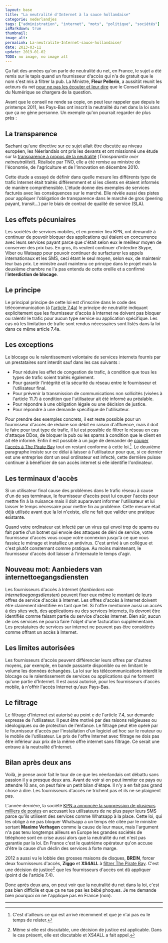 ```yaml
---
layout: base
title: "La neutralité d'Internet à la sauce hollandaise"
categorie: nederlandjes
tags: ["administration", "internet", "mots", "politique", "sociétés"]
isMarkdown: true
thumbnail: 
image_alt: 
permalink: La-neutralite-Internet-sauce-hollandaise/
date: 2013-03-11
update: 2019-01-02
TODO: no image, no image alt
---
```


Ça fait des années qu'on parle de neutralité du net, en France, le sujet a été remis sur le tapis quand un fournisseur d'accès qui n'a de gratuit que le nom s'est mis à filtrer la pub. La Ministre, **Fleur Pellerin**, a aussitôt reunit les acteurs du net [pour ne pas les écouter et leur dire](https://web.archive.org/web/20130423191613/https://blog.penet.org/index.php?post/2013/01/16/De-retour-de-la-table-ronde-sur-la-neutralit%C3%A9-du-net) que le Conseil National du Numérique se chargera de la question. 

Avant que le conseil ne rende sa copie, on peut leur rappeler que depuis le printemps 2011, les Pays-Bas ont inscrit la neutralité du net dans la loi sans que ça ne gène personne. Un exemple qu'on pourrait regarder de plus près :

<!--excerpt-->

## La transparence

Sachant qu'une directive sur ce sujet allait être discutée au niveau européen, les Néerlandais ont pris les devants et ont missionné une étude sur la [transparence à propos de la neutralité](http://www.rijksoverheid.nl/documenten-en-publicaties/rapporten/2010/12/02/transparantie-over-netneutraliteit.html) (*Transparantie over netneutraliteit*). Réalisée par TNO, elle a été remise au ministre de l'économie, de l'agriculture et de l'innovation en décembre 2010.

Cette étude a essayé de définir dans quelle mesure les différents type de trafic Internet était traités différemment et si les clients en étaient informés de manière compréhensible. L'étude donne des exemples de services facturés avec les conséquences sur le marché. Elle révèle aussi des pistes pour appliquer l'obligation de transparence dans le marché de gros (peering payant, transit...) par le biais de contrat de qualité de service (SLA).

## Les effets pécuniaires

Les sociétés de services mobiles, et en premier lieu KPN, ont demandé à continuer de pouvoir bloquer des applications qui étaient en concurrence avec leurs services payant parce que c'était selon eux le meilleur moyen de conserver des prix bas. En gros, ils veulent continuer d'interdire Skype, Viber ou Watsapp pour pouvoir continuer de surfacturer les appels internationaux et les SMS, ceci étant le seul moyen, selon eux, de maintenir leur bas prix. Le ministre avait maintenu ce principe dans le projet mais la deuxième chambre ne l'a pas entendu de cette oreille et a confirmé l'**interdiction de blocage**.

## Le principe

Le principal principe de cette loi est d'inscrire dans le code des télécommunication (à [l'article 7.4a](http://mijnwetten.nl/telecommunicatiewet/artikel7.4a)) le principe de neutralité indiquant explicitement que les fournisseur d'accès à Internet ne doivent pas bloquer ou ralentir le trafic pour aucun type service ou application spécifique. Les cas où les limitation de trafic sont rendus nécessaires sont listés dans la loi dans ce même article 7.4a.

## Les exceptions

Le blocage ou le ralentissement volontaire de services internets fournis par un prestataires sont interdit sauf dans les cas suivants :

* Pour réduire les effet de congestion de trafic, à condition que tous les types de trafic soient traités également.
* Pour garantir l'intégrité et la sécurité du réseau entre le fournisseur et l'utilisateur final.
* Pour prévenir la transmission de communications non sollicités (visées à l'article 11.7) à condition que l'utilisateur ait été informé au préalable.
* Pour répondre à une obligation légale ou une décision de justice.
* Pour répondre à une demande spécifique de l'utilisateur.

Pour prendre des exemples concrets, il est reste possible pour un fournisseur d'accès de réduire son débit en raison d'affluence, mais il doit le faire pour tout type de trafic, il lui est possible de filtrer le réseau en cas d'attaque DDos, de bloquer la pub ou les spams à condition que le client en ait été informé. Enfin il est possible à un juge de demander de [couper l'accès à The Pirate Bay](/censure-de-l-internet-aux-pays-bas) tout en restant conforme à cette loi.[^1]. Le deuxième paragraphe insiste sur ce délai à laisser à l'utilisateur pour que, si ce dernier est une entreprise dont un seul ordinateur est infecté, cette dernière puisse continuer à bénéficier de son accès internet si elle identifie l'ordinateur. 

## Les terminaux d'accès

Si un utilisateur final cause des problèmes dans le trafic réseau à cause d'un de ses terminaux, le fournisseur d'accès peut lui couper l'accès pour mettre fin à la nuisance mais il doit auparavant informer l'utilisateur et lui laisser le temps nécessaire pour mettre fin au problème. Cette mesure était déjà utilisée avant que la loi n'existe, elle ne fait que valider une pratique existante. 

Quand votre ordinateur est infecté par un virus qui envoi trop de spams ou fait partie d'un botnet qui envoie des attaques de déni de service, votre fournisseur d'accès vous coupe votre connexion jusqu'à ce que vous fassiez le ménage et installiez un antivirus. C'est arrivé à un collègue et c'est plutôt consternant comme pratique. Au moins maintenant, le fournisseur d'accès doit laisser à l'internaute le temps d'agir.

## Nouveau mot: Aanbieders van internettoegangsdiensten

Les fournisseurs d'accès à Internet (*Aanbieders van internettoegangsdiensten*) peuvent fixer eux même le montant de leurs offres de service d'accès à Internet. Les offres d'accès à Internet doivent être clairement identifiée en tant que tel. Si l'offre mentionne aussi un accès à des sites web, des applications ou des services Internets, ils devront être identifiés comme faisant partie du service d'accès internet. Bien sûr, aucun de ces services ne pourra faire l'objet d'une facturation supplémentaire. Les prestataires de services sur internet ne peuvent pas être considérés comme offrant un accès à Internet.

## Les limites autorisées 

Les fournisseurs d'accès peuvent différencier leurs offres par d'autres moyens, par exemple, en bande passante disponible ou en limitant le volume les données échangées. La loi sur les télécommunications interdit le blocage ou le ralentissement de services ou applications qui ne forment qu'une partie d'Internet. Il est aussi autorisé, pour les fournisseurs d'accès mobile, à n'offrir l'accès Internet qu'aux Pays-Bas.

## Le filtrage

Le filtrage d'Internet est autorisé au point e de l'article 7.4, sur demande expresse de l'utilisateur. Il peut être motivé par des raisons religieuses ou idéologiques ou de protection de l'enfance. Le filtrage peut être opéré par le fournisseur d'accès par l'installation d'un logiciel ad hoc sur le routeur ou le mobile de l'utilisateur. Le prix de l'offre Internet avec filtrage ne dois pas être inférieur aux prix de la même offre internet sans filtrage. Ce serait une entrave à la neutralité d'Internet.

## Bilan après deux ans

Voilà, je pense avoir fait le tour de ce que les néerlandais ont débattu sans passion il y a presque deux ans. Avant de voir si on peut immiter ce pays ou attendre 10 ans, on peut faire un petit bilan d'étape. Il n'y a en fait pas grand chose à dire. Les fournisseurs d'accès ne trichent pas et ils
ne se plaignent pas.

L'année dernière, la société [KPN a annoncée la suppression de plusieurs milliers de postes](http://meinamsterdam.nl/licenciements-serie) en accusant les utilisateurs de ne plus payer leurs SMS parce qu'ils utilisent des services comme Whatsapp à la place. Cette loi, qui les oblige à ne pas bloquer Whatsapp a un temps été citée par le ministre sortant **Maxime Verhagen** comme la cause de leur maux, mais l'argument n'a pas tenu longtemps ailleurs en Europe les grandes sociétés de téléphone sont en crise aussi alors que la neutralité du net n'est pas garantie par la loi. En France c'est le quatrième opérateur qu'on accuse d'être la cause d'un déclin des services à forte marge.

2012 a aussi vu le lobbie des grosses maisons de disques, **BREIN**, forcer deux fournisseurs d'accès, **Ziggo** et **XS4ALL** à [filtrer The Pirate Bay](https://blog.xs4all.nl/2011/11/08/het-gaat-niet-om-the-pirate-bay-het-gaat-om-niet-blokkeren-nu-niet-en-nooit-niet-daar-gaat-het-om/). C'est une décision de justice[^2] que les fournisseurs d'accès ont dû appliquer (point d de l'article 7.4).

Donc après deux ans, on peut voir que la neutralité du net dans la loi, c'est pas bien difficile et que ça ne tue pas les bébé phoques. Je me demande bien pourquoi on ne l'applique pas en France (non).

---
[^1]: C'est d'ailleurs ce qui est arrivé récemment et que je n'ai pas eu le temps de relater.
[^2]: Même si elle est discutable, une décision de justice est applicable. Dans le cas présent, elle est discutable et XS4ALL a fait appel.
<!-- post notes:
NL -> EN https://www.bof.nl/2011/06/27/translations-of-key-dutch-internet-freedom-provisions/
FR > https://pad.partipirate.org/yAhqZWWb02 
exégèse NL
https://btg.org/2012/05/18/netneutraliteit-wettelijk-verankerd-na-instemming-eerste-kamer/
--->
